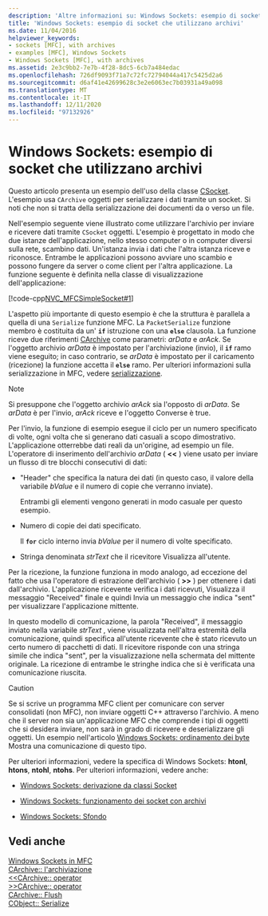 ```yaml
---
description: 'Altre informazioni su: Windows Sockets: esempio di socket con archivi'
title: 'Windows Sockets: esempio di socket che utilizzano archivi'
ms.date: 11/04/2016
helpviewer_keywords:
- sockets [MFC], with archives
- examples [MFC], Windows Sockets
- Windows Sockets [MFC], with archives
ms.assetid: 2e3c9bb2-7e7b-4f28-8dc5-6cb7a484edac
ms.openlocfilehash: 726df9093f71a7c72fc72794044a417c5425d2a6
ms.sourcegitcommit: d6af41e42699628c3e2e6063ec7b03931a49a098
ms.translationtype: MT
ms.contentlocale: it-IT
ms.lasthandoff: 12/11/2020
ms.locfileid: "97132926"
---
```

# <a name="windows-sockets-example-of-sockets-using-archives"></a>Windows Sockets: esempio di socket che utilizzano archivi

Questo articolo presenta un esempio dell'uso della classe [CSocket](../mfc/reference/csocket-class.md). L'esempio usa `CArchive` oggetti per serializzare i dati tramite un socket. Si noti che non si tratta della serializzazione dei documenti da o verso un file.

Nell'esempio seguente viene illustrato come utilizzare l'archivio per inviare e ricevere dati tramite `CSocket` oggetti. L'esempio è progettato in modo che due istanze dell'applicazione, nello stesso computer o in computer diversi sulla rete, scambino dati. Un'istanza invia i dati che l'altra istanza riceve e riconosce. Entrambe le applicazioni possono avviare uno scambio e possono fungere da server o come client per l'altra applicazione. La funzione seguente è definita nella classe di visualizzazione dell'applicazione:

[!code-cpp[NVC_MFCSimpleSocket#1](../mfc/codesnippet/cpp/windows-sockets-example-of-sockets-using-archives_1.cpp)]

L'aspetto più importante di questo esempio è che la struttura è parallela a quella di una `Serialize` funzione MFC. La `PacketSerialize` funzione membro è costituita da un' **`if`** istruzione con una **`else`** clausola. La funzione riceve due riferimenti [CArchive](../mfc/reference/carchive-class.md) come parametri: *arData* e *arAck*. Se l'oggetto archivio *arData* è impostato per l'archiviazione (invio), il **`if`** ramo viene eseguito; in caso contrario, se *arData* è impostato per il caricamento (ricezione) la funzione accetta il **`else`** ramo. Per ulteriori informazioni sulla serializzazione in MFC, vedere [serializzazione](../mfc/how-to-make-a-type-safe-collection.md).

> [!NOTE]
> Si presuppone che l'oggetto archivio *arAck* sia l'opposto di *arData*. Se *arData* è per l'invio, *arAck* riceve e l'oggetto Converse è true.

Per l'invio, la funzione di esempio esegue il ciclo per un numero specificato di volte, ogni volta che si generano dati casuali a scopo dimostrativo. L'applicazione otterrebbe dati reali da un'origine, ad esempio un file. L'operatore di inserimento dell'archivio *arData* ( **<<** ) viene usato per inviare un flusso di tre blocchi consecutivi di dati:

- "Header" che specifica la natura dei dati (in questo caso, il valore della variabile *bValue* e il numero di copie che verranno inviate).

   Entrambi gli elementi vengono generati in modo casuale per questo esempio.

- Numero di copie dei dati specificato.

   Il **`for`** ciclo interno invia *bValue* per il numero di volte specificato.

- Stringa denominata *strText* che il ricevitore Visualizza all'utente.

Per la ricezione, la funzione funziona in modo analogo, ad eccezione del fatto che usa l'operatore di estrazione dell'archivio ( **>>** ) per ottenere i dati dall'archivio. L'applicazione ricevente verifica i dati ricevuti, Visualizza il messaggio "Received" finale e quindi Invia un messaggio che indica "sent" per visualizzare l'applicazione mittente.

In questo modello di comunicazione, la parola "Received", il messaggio inviato nella variabile *strText* , viene visualizzata nell'altra estremità della comunicazione, quindi specifica all'utente ricevente che è stato ricevuto un certo numero di pacchetti di dati. Il ricevitore risponde con una stringa simile che indica "sent", per la visualizzazione nella schermata del mittente originale. La ricezione di entrambe le stringhe indica che si è verificata una comunicazione riuscita.

> [!CAUTION]
> Se si scrive un programma MFC client per comunicare con server consolidati (non MFC), non inviare oggetti C++ attraverso l'archivio. A meno che il server non sia un'applicazione MFC che comprende i tipi di oggetti che si desidera inviare, non sarà in grado di ricevere e deserializzare gli oggetti. Un esempio nell'articolo [Windows Sockets: ordinamento dei byte](../mfc/windows-sockets-byte-ordering.md) Mostra una comunicazione di questo tipo.

Per ulteriori informazioni, vedere la specifica di Windows Sockets: **htonl**, **htons**, **ntohl**, **ntohs**. Per ulteriori informazioni, vedere anche:

- [Windows Sockets: derivazione da classi Socket](../mfc/windows-sockets-deriving-from-socket-classes.md)

- [Windows Sockets: funzionamento dei socket con archivi](../mfc/windows-sockets-how-sockets-with-archives-work.md)

- [Windows Sockets: Sfondo](../mfc/windows-sockets-background.md)

## <a name="see-also"></a>Vedi anche

[Windows Sockets in MFC](../mfc/windows-sockets-in-mfc.md)<br/>
[CArchive:: l'archiviazione](../mfc/reference/carchive-class.md#isstoring)<br/>
[ <<CArchive:: operator ](../mfc/reference/carchive-class.md#operator_lt_lt)<br/>
[ >>CArchive:: operator ](../mfc/reference/carchive-class.md#operator_lt_lt)<br/>
[CArchive:: Flush](../mfc/reference/carchive-class.md#flush)<br/>
[CObject:: Serialize](../mfc/reference/cobject-class.md#serialize)
